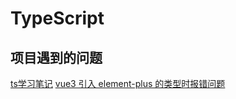 # TypeScript

## 项目遇到的问题

[ts学习笔记](./ts-book)
[vue3 引入 element-plus 的类型时报错问题](./vue3-import-element-plus-error)
